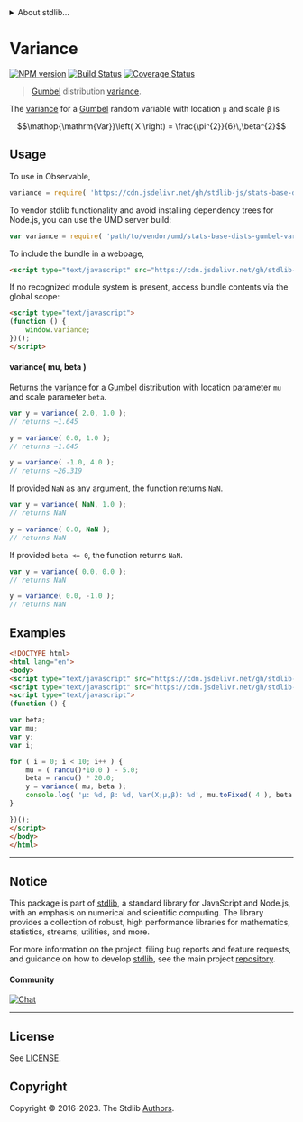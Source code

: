 <!--

@license Apache-2.0

Copyright (c) 2018 The Stdlib Authors.

Licensed under the Apache License, Version 2.0 (the "License");
you may not use this file except in compliance with the License.
You may obtain a copy of the License at

   http://www.apache.org/licenses/LICENSE-2.0

Unless required by applicable law or agreed to in writing, software
distributed under the License is distributed on an "AS IS" BASIS,
WITHOUT WARRANTIES OR CONDITIONS OF ANY KIND, either express or implied.
See the License for the specific language governing permissions and
limitations under the License.

-->


<details>
  <summary>
    About stdlib...
  </summary>
  <p>We believe in a future in which the web is a preferred environment for numerical computation. To help realize this future, we've built stdlib. stdlib is a standard library, with an emphasis on numerical and scientific computation, written in JavaScript (and C) for execution in browsers and in Node.js.</p>
  <p>The library is fully decomposable, being architected in such a way that you can swap out and mix and match APIs and functionality to cater to your exact preferences and use cases.</p>
  <p>When you use stdlib, you can be absolutely certain that you are using the most thorough, rigorous, well-written, studied, documented, tested, measured, and high-quality code out there.</p>
  <p>To join us in bringing numerical computing to the web, get started by checking us out on <a href="https://github.com/stdlib-js/stdlib">GitHub</a>, and please consider <a href="https://opencollective.com/stdlib">financially supporting stdlib</a>. We greatly appreciate your continued support!</p>
</details>

# Variance

[![NPM version][npm-image]][npm-url] [![Build Status][test-image]][test-url] [![Coverage Status][coverage-image]][coverage-url] <!-- [![dependencies][dependencies-image]][dependencies-url] -->

> [Gumbel][gumbel-distribution] distribution [variance][variance].

<!-- Section to include introductory text. Make sure to keep an empty line after the intro `section` element and another before the `/section` close. -->

<section class="intro">

The [variance][variance] for a [Gumbel][gumbel-distribution] random variable with location `μ` and scale `β` is

<!-- <equation class="equation" label="eq:gumbel_variance" align="center" raw="\operatorname{Var}\left( X \right) = \frac{\pi^{2}}{6}\,\beta^{2}" alt="Variance for a Gumbel distribution."> -->

```math
\mathop{\mathrm{Var}}\left( X \right) = \frac{\pi^{2}}{6}\,\beta^{2}
```

<!-- <div class="equation" align="center" data-raw-text="\operatorname{Var}\left( X \right) = \frac{\pi^{2}}{6}\,\beta^{2}" data-equation="eq:gumbel_variance">
    <img src="https://cdn.jsdelivr.net/gh/stdlib-js/stdlib@51534079fef45e990850102147e8945fb023d1d0/lib/node_modules/@stdlib/stats/base/dists/gumbel/variance/docs/img/equation_gumbel_variance.svg" alt="Variance for a Gumbel distribution.">
    <br>
</div> -->

<!-- </equation> -->

</section>

<!-- /.intro -->

<!-- Package usage documentation. -->



<section class="usage">

## Usage

To use in Observable,

```javascript
variance = require( 'https://cdn.jsdelivr.net/gh/stdlib-js/stats-base-dists-gumbel-variance@umd/browser.js' )
```

To vendor stdlib functionality and avoid installing dependency trees for Node.js, you can use the UMD server build:

```javascript
var variance = require( 'path/to/vendor/umd/stats-base-dists-gumbel-variance/index.js' )
```

To include the bundle in a webpage,

```html
<script type="text/javascript" src="https://cdn.jsdelivr.net/gh/stdlib-js/stats-base-dists-gumbel-variance@umd/browser.js"></script>
```

If no recognized module system is present, access bundle contents via the global scope:

```html
<script type="text/javascript">
(function () {
    window.variance;
})();
</script>
```

#### variance( mu, beta )

Returns the [variance][variance] for a [Gumbel][gumbel-distribution] distribution with location parameter `mu` and scale parameter `beta`.

```javascript
var y = variance( 2.0, 1.0 );
// returns ~1.645

y = variance( 0.0, 1.0 );
// returns ~1.645

y = variance( -1.0, 4.0 );
// returns ~26.319
```

If provided `NaN` as any argument, the function returns `NaN`.

```javascript
var y = variance( NaN, 1.0 );
// returns NaN

y = variance( 0.0, NaN );
// returns NaN
```

If provided `beta <= 0`, the function returns `NaN`.

```javascript
var y = variance( 0.0, 0.0 );
// returns NaN

y = variance( 0.0, -1.0 );
// returns NaN
```

</section>

<!-- /.usage -->

<!-- Package usage notes. Make sure to keep an empty line after the `section` element and another before the `/section` close. -->

<section class="notes">

</section>

<!-- /.notes -->

<!-- Package usage examples. -->

<section class="examples">

## Examples

<!-- eslint no-undef: "error" -->

```html
<!DOCTYPE html>
<html lang="en">
<body>
<script type="text/javascript" src="https://cdn.jsdelivr.net/gh/stdlib-js/random-base-randu@umd/browser.js"></script>
<script type="text/javascript" src="https://cdn.jsdelivr.net/gh/stdlib-js/stats-base-dists-gumbel-variance@umd/browser.js"></script>
<script type="text/javascript">
(function () {

var beta;
var mu;
var y;
var i;

for ( i = 0; i < 10; i++ ) {
    mu = ( randu()*10.0 ) - 5.0;
    beta = randu() * 20.0;
    y = variance( mu, beta );
    console.log( 'µ: %d, β: %d, Var(X;µ,β): %d', mu.toFixed( 4 ), beta.toFixed( 4 ), y.toFixed( 4 ) );
}

})();
</script>
</body>
</html>
```

</section>

<!-- /.examples -->

<!-- Section to include cited references. If references are included, add a horizontal rule *before* the section. Make sure to keep an empty line after the `section` element and another before the `/section` close. -->

<section class="references">

</section>

<!-- /.references -->

<!-- Section for related `stdlib` packages. Do not manually edit this section, as it is automatically populated. -->

<section class="related">

</section>

<!-- /.related -->

<!-- Section for all links. Make sure to keep an empty line after the `section` element and another before the `/section` close. -->


<section class="main-repo" >

* * *

## Notice

This package is part of [stdlib][stdlib], a standard library for JavaScript and Node.js, with an emphasis on numerical and scientific computing. The library provides a collection of robust, high performance libraries for mathematics, statistics, streams, utilities, and more.

For more information on the project, filing bug reports and feature requests, and guidance on how to develop [stdlib][stdlib], see the main project [repository][stdlib].

#### Community

[![Chat][chat-image]][chat-url]

---

## License

See [LICENSE][stdlib-license].


## Copyright

Copyright &copy; 2016-2023. The Stdlib [Authors][stdlib-authors].

</section>

<!-- /.stdlib -->

<!-- Section for all links. Make sure to keep an empty line after the `section` element and another before the `/section` close. -->

<section class="links">

[npm-image]: http://img.shields.io/npm/v/@stdlib/stats-base-dists-gumbel-variance.svg
[npm-url]: https://npmjs.org/package/@stdlib/stats-base-dists-gumbel-variance

[test-image]: https://github.com/stdlib-js/stats-base-dists-gumbel-variance/actions/workflows/test.yml/badge.svg?branch=v0.1.0
[test-url]: https://github.com/stdlib-js/stats-base-dists-gumbel-variance/actions/workflows/test.yml?query=branch:v0.1.0

[coverage-image]: https://img.shields.io/codecov/c/github/stdlib-js/stats-base-dists-gumbel-variance/main.svg
[coverage-url]: https://codecov.io/github/stdlib-js/stats-base-dists-gumbel-variance?branch=main

<!--

[dependencies-image]: https://img.shields.io/david/stdlib-js/stats-base-dists-gumbel-variance.svg
[dependencies-url]: https://david-dm.org/stdlib-js/stats-base-dists-gumbel-variance/main

-->

[chat-image]: https://img.shields.io/gitter/room/stdlib-js/stdlib.svg
[chat-url]: https://app.gitter.im/#/room/#stdlib-js_stdlib:gitter.im

[stdlib]: https://github.com/stdlib-js/stdlib

[stdlib-authors]: https://github.com/stdlib-js/stdlib/graphs/contributors

[umd]: https://github.com/umdjs/umd
[es-module]: https://developer.mozilla.org/en-US/docs/Web/JavaScript/Guide/Modules

[deno-url]: https://github.com/stdlib-js/stats-base-dists-gumbel-variance/tree/deno
[umd-url]: https://github.com/stdlib-js/stats-base-dists-gumbel-variance/tree/umd
[esm-url]: https://github.com/stdlib-js/stats-base-dists-gumbel-variance/tree/esm
[branches-url]: https://github.com/stdlib-js/stats-base-dists-gumbel-variance/blob/main/branches.md

[stdlib-license]: https://raw.githubusercontent.com/stdlib-js/stats-base-dists-gumbel-variance/main/LICENSE

[gumbel-distribution]: https://en.wikipedia.org/wiki/Gumbel_distribution

[variance]: https://en.wikipedia.org/wiki/Variance

</section>

<!-- /.links -->
